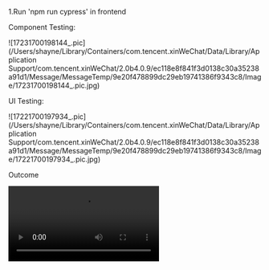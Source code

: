 1.Run 'npm run cypress' in frontend



Component Testing:

![17231700198144_.pic](/Users/shayne/Library/Containers/com.tencent.xinWeChat/Data/Library/Application Support/com.tencent.xinWeChat/2.0b4.0.9/ec118e8f841f3d0138c30a35238a91d1/Message/MessageTemp/9e20f478899dc29eb19741386f9343c8/Image/17231700198144_.pic.jpg)







UI Testing:

![17221700197934_.pic](/Users/shayne/Library/Containers/com.tencent.xinWeChat/Data/Library/Application Support/com.tencent.xinWeChat/2.0b4.0.9/ec118e8f841f3d0138c30a35238a91d1/Message/MessageTemp/9e20f478899dc29eb19741386f9343c8/Image/17221700197934_.pic.jpg)

Outcome

<video src="/Users/shayne/Desktop/6080/airbrb/Happy-path.mov"></video>
